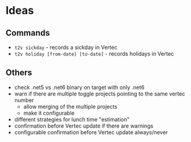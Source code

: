 # Ideas

## Commands

* `t2v sickday` - records a sickday in Vertec
* `t2v holiday [from-date] [to-date]` - records holidays in Vertec

## Others

* check .net5 vs .net6 binary on target with only .net6
* warn if there are multiple toggle projects pointing to the same vertec number
  * allow merging of the multiple projects
  * make it configurable
* different strategies for lunch time "estimation"
* confirmation before Vertec update if there are warnings
* configurable confirmation before Vertec update always/never
